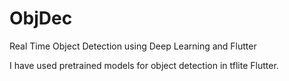 # ObjDec
Real Time Object Detection using Deep Learning and Flutter

I have used pretrained models for object detection in tflite Flutter. 
